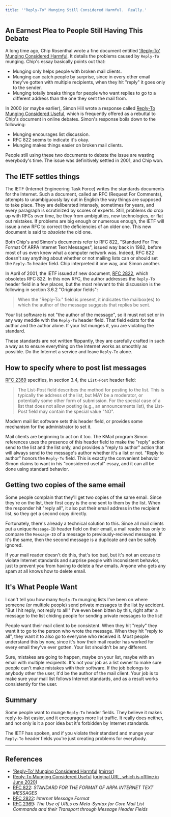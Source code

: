```yaml
---
title: '"Reply-To" Munging Still Considered Harmful.  Really.'
---
```


An Earnest Plea to People Still Having This Debate
--------------------------------------------------

A long time ago, Chip Rosenthal wrote a fine document entitled
['Reply-To' Munging Considered
Harmful](http://www.unicom.com/pw/reply-to-harmful.html).  It details the
problems caused by `Reply-To` munging.  Chip's essay basically points
out that:

* Munging only helps people with broken mail clients.
* Munging can catch people by surprise, since in every other email
  they've gotten with multiple recipients, when they hit "reply" it goes
  only to the sender.
* Munging totally breaks things for people who want replies to go to a
  different address than the one they sent the mail from.


In 2000 (or maybe earlier), Simon Hill wrote a response called [Reply-To
Munging Considered
Useful](reply-to/useful.html), which is
frequently offered as a rebuttal to Chip's document in online debates.
Simon's response boils down to the following:

* Munging encourages list discussion.
* RFC 822 seems to indicate it's okay.
* Munging makes things easier on broken mail clients.


People still using these two documents to debate the issue are wasting
everybody's time.  The issue was definitively settled in 2001, and Chip
won.


The IETF settles things
-----------------------

The IETF (Internet Engineering Task Force) writes the standards
documents for the Internet.  Such a document, called an RFC (Request For
Comments), attempts to unambiguously lay out in English the way things
are supposed to take place.  They are deliberated intensely, sometimes
for years, and every paragraph is scrutinized by scores of experts.
Still, problems do crop up with RFCs over time, be they from
ambiguities, new technologies, or flat out mistakes.  If problems are
big enough or numerous enough, the IETF will issue a new RFC to correct
the deficiencies of an older one.  This new document is said to
_obsolete_ the old one.

Both Chip's and Simon's documents refer to RFC 822, "Standard For The
Format Of ARPA Internet Text Messages", issued way back in 1982, before
most of us even knew what a computer network was.  Indeed, RFC 822
doesn't say anything about whether or not mailing lists can or should
set the `Reply-To` header field.  Chip interpreted it one way, and Simon
another.

In April of 2001, the IETF issued af new document, [RFC
2822](http://www.ietf.org/rfc/rfc2822.txt), which obsoletes RFC 822.  In
this new RFC, the author addresses the `Reply-To` header field in a few
places, but the most relevant to this discussion is the following in
section 3.6.2 "Originator fields":

> When the "Reply-To:" field is present, it indicates the mailbox(es) to
> which the author of the message suggests that replies be sent.

Your list software is not "the author of the message", so it must not
set or in any way meddle with the `Reply-To` header field.  That field
exists for the author and the author alone.  If your list munges it, you
are violating the standard.

These standards are not written flippantly, they are carefully crafted
in such a way as to ensure everything on the Internet works as smoothly
as possible.  Do the Internet a service and leave `Reply-To` alone.


How to specify where to post list messages
------------------------------------------

[RFC 2369](http://www.ietf.org/rfc/rfc2369.txt) specifies, in section
3.4, the `List-Post` header field:

> The List-Post field describes the method for posting to the list.
> This is typically the address of the list, but MAY be a moderator, or
> potentially some other form of submission. For the special case of a
> list that does not allow posting (e.g., an announcements list), the
> List-Post field may contain the special value "NO".

Modern mail list software sets this header field, or provides some
mechanism for the administrator to set it.

Mail clients are beginning to act on it too.  The KMail program Simon
references uses the presence of this header field to make the "reply"
action send to the list and the list only, and provides a "reply to
author" action that will always send to the message's author whether
it's a list or not.  "Reply to author" honors the `Reply-To` field.
This is exactly the convenient behavior Simon claims to want in his
"considered useful" essay, and it can all be done using standard behavior.


Getting two copies of the same email
------------------------------------

Some people complain that they'll get two copies of the same email.
Since they're on the list, their first copy is the one sent to them by
the list.  When the responder hit "reply all", it also put their email
address in the recipient list, so they get a second copy directly.

Fortunately, there's already a technical solution to this.  Since all
mail clients put a unique `Message-ID` header field on their email, a
mail reader has only to compare the `Message-ID` of a message to
previously-recieved messages.  If it's the same, then the second message
is a duplicate and can be safely ignored.

If your mail reader doesn't do this, that's too bad, but it's not an
excuse to violate Internet standards and surprise people with
inconsistent behavior, just to prevent you from having to delete a few
emails.  Anyone who gets any spam at all knows how to delete email.


It's What People Want
---------------------

I can't tell you how many `Reply-To` munging lists I've been on where
someone (or multiple people) send private messages to the list by
accident.  "But I hit reply, not reply to all!"  I've even been bitten
by this, right after a message to the list chiding people for sending
private messages to the list!

People want their mail client to be consistent.  When they hit "reply"
they want it to go to the person who wrote the message.  When they hit
"reply to all", they want it to also go to everyone who received it.
Most people understand this by now, since it's how their mail reader has
worked for every email they've ever gotten.  Your list shouldn't be any
different.

Sure, mistakes are going to happen, maybe on your list, maybe with an
email with multiple recipients.  It's not your job as a list owner to
make sure people can't make mistakes with their software.  If the job
belongs to anybody other the user, it'd be the author of the mail
client.  Your job is to make sure your mail list follows Internet
standards, and as a result works consistently for the user.


Summary
-------

Some people want to munge `Reply-To` header fields. They believe it
makes reply-to-list easier, and it encourages more list traffic.  It
really does neither, and not only is it a poor idea but it's forbidden
by Internet standards.

The IETF has spoken, and if you violate their standard and munge your
`Reply-To` header fields you're just creating problems for everybody.

-----

References
----------

* ['Reply-To' Munging Considered
  Harmful](http://www.unicom.com/pw/reply-to-harmful.html)
  ([mirror](reply-to/harmful.html))
* [Reply-To Munging Considered
  Useful](reply-to/useful.html)
  ([original URL, which is offline in June 2020](http://www.metasystema.net/essays/reply-to.mhtml))
* [RFC 822](http://www.ietf.org/rfc/rfc822.txt): _STANDARD FOR THE FORMAT
  OF ARPA INTERNET TEXT MESSAGES_
* [RFC 2822](http://www.ietf.org/rfc/rfc2822.txt): _Internet Message
  Format_
* [RFC 2369](http://www.ietf.org/rfc/rfc2369.txt): _The Use of URLs as
  Meta-Syntax for Core Mail List Commands and their Transport through
  Message Header Fields_

